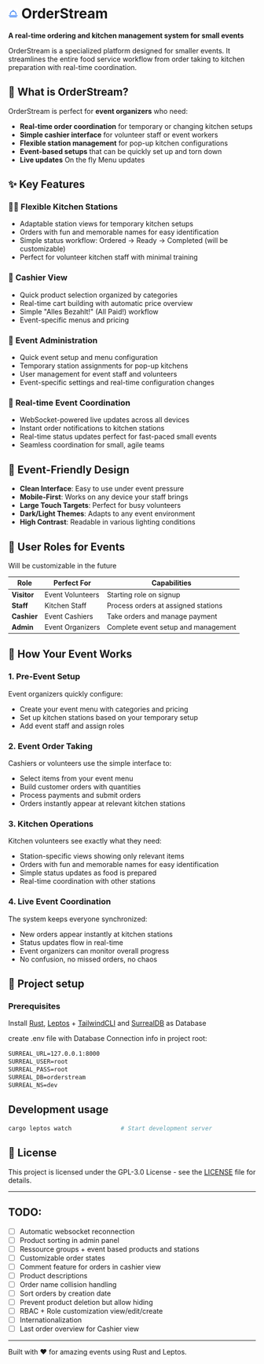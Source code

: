 # <img src="public/icon.svg" width="20"> OrderStream

**A real-time ordering and kitchen management system for small events**

OrderStream is a specialized platform designed for smaller events. It streamlines the entire food service workflow from order taking to kitchen preparation with real-time coordination.

## 🎯 What is OrderStream?

OrderStream is perfect for **event organizers** who need:

- **Real-time order coordination** for temporary or changing kitchen setups
- **Simple cashier interface** for volunteer staff or event workers
- **Flexible station management** for pop-up kitchen configurations
- **Event-based setups** that can be quickly set up and torn down
- **Live updates** On the fly Menu updates

## ✨ Key Features
### 👨‍🍳 **Flexible Kitchen Stations**
- Adaptable station views for temporary kitchen setups
- Orders with fun and memorable names for easy identification
- Simple status workflow: Ordered → Ready → Completed (will be customizable)
- Perfect for volunteer kitchen staff with minimal training

### 🏪 **Cashier View**
- Quick product selection organized by categories
- Real-time cart building with automatic price overview
- Simple "Alles Bezahlt!" (All Paid!) workflow
- Event-specific menus and pricing


### 🎪 **Event Administration**
- Quick event setup and menu configuration
- Temporary station assignments for pop-up kitchens
- User management for event staff and volunteers
- Event-specific settings and real-time configuration changes

### 🔄 **Real-time Event Coordination**
- WebSocket-powered live updates across all devices
- Instant order notifications to kitchen stations
- Real-time status updates perfect for fast-paced small events
- Seamless coordination for small, agile teams

## 🎨 Event-Friendly Design

- **Clean Interface**: Easy to use under event pressure
- **Mobile-First**: Works on any device your staff brings
- **Large Touch Targets**: Perfect for busy volunteers
- **Dark/Light Themes**: Adapts to any event environment
- **High Contrast**: Readable in various lighting conditions


## 👥 User Roles for Events
Will be customizable in the future

| Role | Perfect For | Capabilities |
|------|-------------|--------------|
| **Visitor** | Event Volunteers | Starting role on signup |
| **Staff** | Kitchen Staff | Process orders at assigned stations |
| **Cashier** | Event Cashiers | Take orders and manage payment |
| **Admin** | Event Organizers | Complete event setup and management |

## 📖 How Your Event Works

### 1. **Pre-Event Setup**
Event organizers quickly configure:
- Create your event menu with categories and pricing
- Set up kitchen stations based on your temporary setup
- Add event staff and assign roles

### 2. **Event Order Taking**
Cashiers or volunteers use the simple interface to:
- Select items from your event menu
- Build customer orders with quantities
- Process payments and submit orders
- Orders instantly appear at relevant kitchen stations

### 3. **Kitchen Operations**
Kitchen volunteers see exactly what they need:
- Station-specific views showing only relevant items
- Orders with fun and memorable names for easy identification
- Simple status updates as food is prepared
- Real-time coordination with other stations

### 4. **Live Event Coordination**
The system keeps everyone synchronized:
- New orders appear instantly at kitchen stations
- Status updates flow in real-time
- Event organizers can monitor overall progress
- No confusion, no missed orders, no chaos

## 🚀 Project setup

### Prerequisites

Install [Rust](https://www.rust-lang.org/tools/install), [Leptos](https://book.leptos.dev/getting_started/) + [TailwindCLI](https://tailwindcss.com/docs/installation/tailwind-cli) and [SurrealDB](https://surrealdb.com/install) as Database

create .env file with Database Connection info in project root:
```Example env
SURREAL_URL=127.0.0.1:8000
SURREAL_USER=root
SURREAL_PASS=root
SURREAL_DB=orderstream
SURREAL_NS=dev
```

## Development usage
```bash
cargo leptos watch              # Start development server
```

## 📄 License

This project is licensed under the GPL-3.0 License - see the [LICENSE](LICENSE) file for details.


---

## TODO:
* [ ] Automatic websocket reconnection
* [ ] Product sorting in admin panel
* [ ] Ressource groups + event based products and stations
* [ ] Customizable order states
* [ ] Comment feature for orders in cashier view
* [ ] Product descriptions
* [ ] Order name collision handling
* [ ] Sort orders by creation date
* [ ] Prevent product deletion but allow hiding
* [ ] RBAC + Role customization view/edit/create
* [ ] Internationalization
* [ ] Last order overview for Cashier view
---


Built with ❤️ for amazing events using Rust and Leptos.